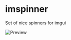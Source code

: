 # imspinner
Set of nice spinners for imgui

![Preview](https://user-images.githubusercontent.com/918081/211153696-5b6a41fc-a5fb-4b0b-b50b-b76903edb937.gif)
